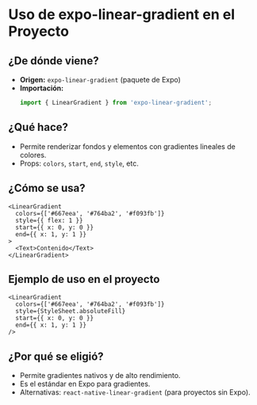 # Uso de expo-linear-gradient en el Proyecto

## ¿De dónde viene?
- **Origen:** `expo-linear-gradient` (paquete de Expo)
- **Importación:**
  ```typescript
  import { LinearGradient } from 'expo-linear-gradient';
  ```

## ¿Qué hace?
- Permite renderizar fondos y elementos con gradientes lineales de colores.
- Props: `colors`, `start`, `end`, `style`, etc.

## ¿Cómo se usa?
```tsx
<LinearGradient
  colors={['#667eea', '#764ba2', '#f093fb']}
  style={{ flex: 1 }}
  start={{ x: 0, y: 0 }}
  end={{ x: 1, y: 1 }}
>
  <Text>Contenido</Text>
</LinearGradient>
```

## Ejemplo de uso en el proyecto
```tsx
<LinearGradient
  colors={['#667eea', '#764ba2', '#f093fb']}
  style={StyleSheet.absoluteFill}
  start={{ x: 0, y: 0 }}
  end={{ x: 1, y: 1 }}
/>
```

## ¿Por qué se eligió?
- Permite gradientes nativos y de alto rendimiento.
- Es el estándar en Expo para gradientes.
- Alternativas: `react-native-linear-gradient` (para proyectos sin Expo). 